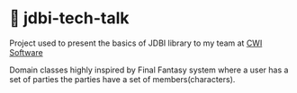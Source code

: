 # :speech_balloon: jdbi-tech-talk

Project used to present the basics of JDBI library to my team at [CWI Software](https://cwi.com.br/)

Domain classes highly inspired by Final Fantasy system where a user has a set of parties the parties have a set of members(characters).


